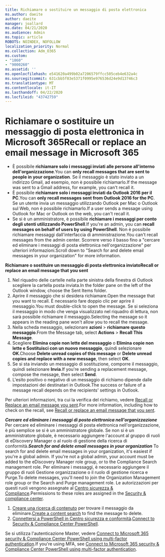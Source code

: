 ```yaml
---
title: Richiamare o sostituire un messaggio di posta elettronica
ms.author: daeite
author: daeite
manager: joallard
ms.date: 04/21/2020
ms.audience: Admin
ms.topic: article
ROBOTS: NOINDEX, NOFOLLOW
localization_priority: Normal
ms.collection: Adm_O365
ms.custom:
- "1860"
- "9000260"
ms.assetid: ''
ms.openlocfilehash: e541620a499b02a7206579ffcc505ceb4e632a4c
ms.sourcegitcommit: 631cbb5f03e5371f0995e976536d24e9d13746c3
ms.translationtype: MT
ms.contentlocale: it-IT
ms.lasthandoff: 04/22/2020
ms.locfileid: "43742759"
---
```

# <a name="recall-or-replace-an-email-message-in-microsoft-365"></a><span data-ttu-id="79944-102">Richiamare o sostituire un messaggio di posta elettronica in Microsoft 365</span><span class="sxs-lookup"><span data-stu-id="79944-102">Recall or replace an email message in Microsoft 365</span></span>

- <span data-ttu-id="79944-103">È possibile **richiamare solo i messaggi inviati alle persone all'interno dell'organizzazione**.</span><span class="sxs-lookup"><span data-stu-id="79944-103">You can **only recall messages that are sent to people in your organization**.</span></span> <span data-ttu-id="79944-104">Se il messaggio è stato inviato a un indirizzo Gmail, ad esempio, non è possibile richiamarlo.</span><span class="sxs-lookup"><span data-stu-id="79944-104">If the message was sent to a Gmail address, for example, you can't recall it.</span></span>
- <span data-ttu-id="79944-105">È possibile **richiamare solo i messaggi inviati da Outlook 2016 per il PC**.</span><span class="sxs-lookup"><span data-stu-id="79944-105">You can **only recall messages sent from Outlook 2016 for the PC**.</span></span> <span data-ttu-id="79944-106">Se un utente invia un messaggio utilizzando Outlook per Mac o Outlook sul Web, non è possibile richiamarlo.</span><span class="sxs-lookup"><span data-stu-id="79944-106">If a user sends a message using Outlook for Mac or Outlook on the web, you can't recall it.</span></span>
- <span data-ttu-id="79944-107">Se si è un amministratore, è possibile **richiamare i messaggi per conto degli utenti utilizzando PowerShell**.</span><span class="sxs-lookup"><span data-stu-id="79944-107">If you're an admin, you can **recall messages on behalf of users by using PowerShell**.</span></span> <span data-ttu-id="79944-108">Non è possibile richiamare messaggi dall'interfaccia di amministrazione.</span><span class="sxs-lookup"><span data-stu-id="79944-108">You can't recall messages from the admin center.</span></span> <span data-ttu-id="79944-109">Scorrere verso il basso fino a "cercare ed eliminare i messaggi di posta elettronica nell'organizzazione" per ulteriori informazioni.</span><span class="sxs-lookup"><span data-stu-id="79944-109">Scroll down to "Search for and delete email messages in your organization" for more information.</span></span>

<span data-ttu-id="79944-110">**Richiamare o sostituire un messaggio di posta elettronica inviato**</span><span class="sxs-lookup"><span data-stu-id="79944-110">**Recall or replace an email message that you sent**</span></span>

1. <span data-ttu-id="79944-111">Nel riquadro delle cartelle nella parte sinistra della finestra di Outlook scegliere la cartella posta inviata.</span><span class="sxs-lookup"><span data-stu-id="79944-111">In the folder pane on the left of the Outlook window, choose the Sent Items folder.</span></span>
2. <span data-ttu-id="79944-112">Aprire il messaggio che si desidera richiamare.</span><span class="sxs-lookup"><span data-stu-id="79944-112">Open the message that you want to recall.</span></span> <span data-ttu-id="79944-113">È necessario fare doppio clic per aprire il messaggio.</span><span class="sxs-lookup"><span data-stu-id="79944-113">You must double-click to open the message.</span></span> <span data-ttu-id="79944-114">Se si seleziona il messaggio in modo che venga visualizzato nel riquadro di lettura, non sarà possibile richiamare il messaggio.</span><span class="sxs-lookup"><span data-stu-id="79944-114">Selecting the message so it appears in the reading pane won't allow you to recall the message.</span></span>
3. <span data-ttu-id="79944-115">Nella scheda messaggio, selezionare **azioni** > **richiamare questo messaggio**.</span><span class="sxs-lookup"><span data-stu-id="79944-115">From the Message tab, select **Actions** > **Recall This Message**.</span></span>
4. <span data-ttu-id="79944-116">Scegliere **Elimina copie non lette del messaggio** o **Elimina copie non lette e Sostituisci con un nuovo messaggio**, quindi selezionare **OK**.</span><span class="sxs-lookup"><span data-stu-id="79944-116">Choose **Delete unread copies of this message** or **Delete unread copies and replace with a new message**, then select **OK**.</span></span>
5. <span data-ttu-id="79944-117">Se si sta inviando un messaggio di sostituzione, comporre il messaggio, quindi selezionare **Invia**.</span><span class="sxs-lookup"><span data-stu-id="79944-117">If you're sending a replacement message, compose the message, then select **Send**.</span></span>
6. <span data-ttu-id="79944-118">L'esito positivo o negativo di un messaggio di richiamo dipende dalle impostazioni dei destinatari in Outlook.</span><span class="sxs-lookup"><span data-stu-id="79944-118">The success or failure of a message recall depends on the recipients' settings in Outlook.</span></span>

<span data-ttu-id="79944-119">Per ulteriori informazioni, tra cui la verifica del richiamo, vedere [Recall or Replace an email message you sent](https://support.office.com/article/35027f88-d655-4554-b4f8-6c0729a723a0).</span><span class="sxs-lookup"><span data-stu-id="79944-119">For more information, including how to check on the recall, see [Recall or replace an email message that you sent](https://support.office.com/article/35027f88-d655-4554-b4f8-6c0729a723a0).</span></span>

<span data-ttu-id="79944-120">***Cercare ed eliminare i messaggi di posta elettronica nell'organizzazione*** Per cercare ed eliminare i messaggi di posta elettronica nell'organizzazione, è più semplice se si è un amministratore globale. Se non si è un amministratore globale, è necessario aggiungere l'account al gruppo di ruoli di eDiscovery Manager o al ruolo di gestione della ricerca di conformità.</span><span class="sxs-lookup"><span data-stu-id="79944-120">***Search for and delete email messages in your organization*** To search for and delete email messages in your organization, it's easiest if you're a global admin. If you're not a global admin, your account must be added to the eDiscovery Manager role group, or to the Compliance Search management role.</span></span> <span data-ttu-id="79944-121">Per eliminare i messaggi, è necessario aggiungere il gruppo di ruoli Gestione organizzazione o il ruolo di gestione ricerca e Purge.</span><span class="sxs-lookup"><span data-stu-id="79944-121">To delete messages, you'll need to join the Organization Management role group or the Search and Purge management role.</span></span> <span data-ttu-id="79944-122">Le autorizzazioni per questi ruoli vengono assegnate al [Centro sicurezza & Compliance](https://protection.office.com/).</span><span class="sxs-lookup"><span data-stu-id="79944-122">Permissions to these roles are assigned in the [Security & compliance center](https://protection.office.com/).</span></span>

1. <span data-ttu-id="79944-123">[Creare una ricerca di contenuto](https://docs.microsoft.com/office365/securitycompliance/content-search) per trovare il messaggio da eliminare.</span><span class="sxs-lookup"><span data-stu-id="79944-123">[Create a content search](https://docs.microsoft.com/office365/securitycompliance/content-search) to find the message to delete.</span></span>
2. <span data-ttu-id="79944-124">[Connettersi a PowerShell in Centro sicurezza e conformità](https://docs.microsoft.com/powershell/exchange/office-365-scc/connect-to-scc-powershell/connect-to-scc-powershell?view=exchange-ps).</span><span class="sxs-lookup"><span data-stu-id="79944-124">[Connect to Security & Compliance Center PowerShell](https://docs.microsoft.com/powershell/exchange/office-365-scc/connect-to-scc-powershell/connect-to-scc-powershell?view=exchange-ps).</span></span> 

<span data-ttu-id="79944-125">Se si utilizza l'autenticazione Master, vedere [Connect to Microsoft 365 security & Compliance Center PowerShell using multi-factor authentication](https://docs.microsoft.com/powershell/exchange/office-365-scc/connect-to-scc-powershell/mfa-connect-to-scc-powershell?view=exchange-ps).</span><span class="sxs-lookup"><span data-stu-id="79944-125">If you're using MFA, see [Connect to Microsoft 365 security & Compliance Center PowerShell using multi-factor authentication](https://docs.microsoft.com/powershell/exchange/office-365-scc/connect-to-scc-powershell/mfa-connect-to-scc-powershell?view=exchange-ps).</span></span> 
